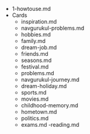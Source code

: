 - 1-howtouse.md
- Cards
	- inspiration.md
	- navgurukul-problems.md
	- hobbies.md
	- family.md
	- dream-job.md
	- friends.md
	- seasons.md
	- festival.md
	- problems.md
	- navgurukul-journey.md
	- dream-holiday.md
	- sports.md
	- movies.md
	- childhood-memory.md
	- hometown.md
	- politics.md
	- exams.md
-reading.md

